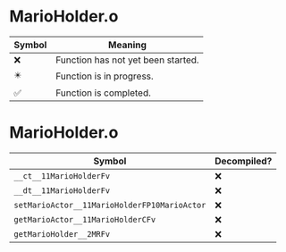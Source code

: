 # MarioHolder.o
| Symbol | Meaning 
| ------------- | ------------- 
| :x: | Function has not yet been started. 
| :eight_pointed_black_star: | Function is in progress. 
| :white_check_mark: | Function is completed. 


# MarioHolder.o
| Symbol | Decompiled? |
| ------------- | ------------- |
| `__ct__11MarioHolderFv` | :x: |
| `__dt__11MarioHolderFv` | :x: |
| `setMarioActor__11MarioHolderFP10MarioActor` | :x: |
| `getMarioActor__11MarioHolderCFv` | :x: |
| `getMarioHolder__2MRFv` | :x: |
